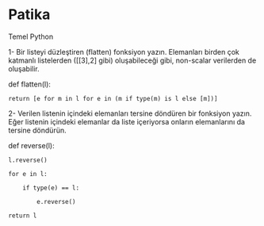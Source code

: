 # Patika
Temel Python


1- Bir listeyi düzleştiren (flatten) fonksiyon yazın. Elemanları birden çok katmanlı listelerden ([[3],2] gibi) oluşabileceği gibi, non-scalar verilerden de oluşabilir. 



def flatten(l):

    return [e for m in l for e in (m if type(m) is l else [m])]



2- Verilen listenin içindeki elemanları tersine döndüren bir fonksiyon yazın. Eğer listenin içindeki elemanlar da liste içeriyorsa onların elemanlarını da tersine döndürün.



def reverse(l):

    l.reverse()
    
    for e in l:
    
        if type(e) == l:
        
            e.reverse()
            
    return l
